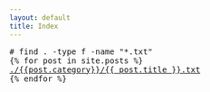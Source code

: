 ```yaml
---
layout: default
title: Index
---
```


<pre>
# find . -type f -name "*.txt" 
{% for post in site.posts %}
<a href="{{post.url}}">./{{post.category}}/{{ post.title }}.txt</a>
{% endfor %}
</pre>
